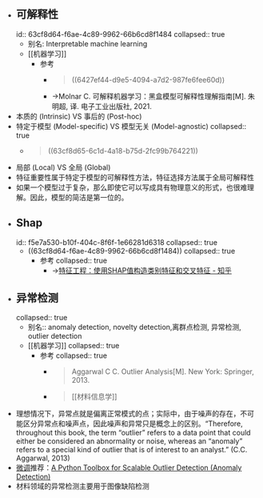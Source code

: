 - ## 可解释性
  id:: 63cf8d64-f6ae-4c89-9962-66b6cd8f1484
  collapsed:: true
	- 别名: Interpretable machine learning
	- [[机器学习]]
		- 参考
			- >((6427ef44-d9e5-4094-a7d2-987fe6fee60d))
			- ->Molnar C. 可解释机器学习：黑盒模型可解释性理解指南[M]. 朱明超, 译. 电子工业出版社, 2021.
- 本质的 (Intrinsic) VS 事后的 (Post-hoc)
- 特定于模型 (Model-specific) VS 模型无关 (Model-agnostic)
  collapsed:: true
	- >((63cf8d65-6c1d-4a18-b75d-2fc99b764221))
- 局部 (Local) VS 全局 (Global)
- 特征重要性属于特定于模型的可解释性方法，特征选择方法属于全局可解释性
- 如果一个模型过于复杂，那么即使它可以写成具有物理意义的形式，也很难理解。因此，模型的简洁是第一位的。
- ## Shap
  id:: f5e7a530-b10f-404c-8f6f-1e66281d6318
  collapsed:: true
	- ((63cf8d64-f6ae-4c89-9962-66b6cd8f1484))
	  collapsed:: true
		- 参考
		  collapsed:: true
			- ->[特征工程：使用SHAP值构造类别特征和交叉特征 - 知乎](https://zhuanlan.zhihu.com/p/366022336)
- ## 异常检测
  collapsed:: true
	- 别名:: anomaly detection, novelty detection,离群点检测, 异常检测, outlier detection
	- [[机器学习]]
	  collapsed:: true
		- 参考
		  collapsed:: true
			- >Aggarwal C C. Outlier Analysis[M]. New York: Springer, 2013.
			- >[[材料信息学]]
- 理想情况下，异常点就是偏离正常模式的点；实际中，由于噪声的存在，不可能区分异常点和噪声点，因此噪声和异常只是概念上的区别。“Therefore, throughout this book, the term “outlier” refers to a data point that could either be considered an abnormality or noise, whereas an “anomaly” refers to a special kind of outlier that is of interest to an analyst.” (C.C. Aggarwal, 2013)
- [微调](https://zhuanlan.zhihu.com/p/58313521)推荐：[A Python Toolbox for Scalable Outlier Detection (Anomaly Detection)](https://github.com/yzhao062/pyod)
- 材料领域的异常检测主要用于图像缺陷检测
